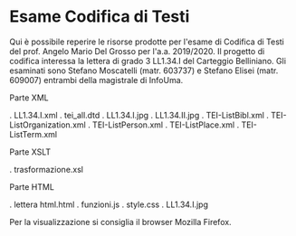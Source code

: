 # Esame Codifica di Testi

Qui è possibile reperire le risorse prodotte per l'esame di Codifica di Testi del prof. Angelo Mario Del Grosso per l'a.a. 2019/2020.
Il progetto di codifica interessa la lettera di grado 3 LL1.34.I del Carteggio Belliniano.
Gli esaminati sono Stefano Moscatelli (matr. 603737) e Stefano Elisei (matr. 609007) entrambi della magistrale di InfoUma.

Parte XML

. LL1.34.I.xml
. tei_all.dtd
. LL1.34.I.jpg
. LL1.34.II.jpg
. TEI-ListBibl.xml
. TEI-ListOrganization.xml
. TEI-ListPerson.xml
. TEI-ListPlace.xml
. TEI-ListTerm.xml

Parte XSLT

. trasformazione.xsl

Parte HTML

. lettera html.html
. funzioni.js
. style.css
. LL1.34.I.jpg

Per la visualizzazione si consiglia il browser Mozilla Firefox.
